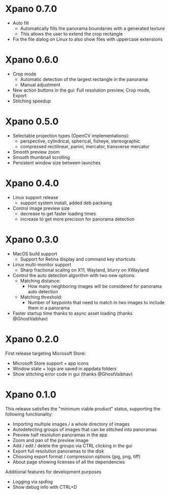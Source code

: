 # Xpano 0.7.0

- Auto fill
  - Automatically fills the panorama boundaries with a generated texture
  - This allows the user to extend the crop rectangle
- Fix the file dialog on Linux to also show files with uppercase extensions

# Xpano 0.6.0

- Crop mode
  - Automatic detection of the largest rectangle in the panorama
  - Manual adjustment
- New action buttons in the gui: Full resolution preview, Crop mode, Export
- Stitching speedup

# Xpano 0.5.0

- Selectable projection types (OpenCV implementations):
  - perspective, cylindrical, spherical, fisheye, stereographic
  - compressed rectilinear, panini, mercator, transverse mercator
- Smooth preview zoom
- Smooth thumbnail scrolling
- Persistent window size between launches

# Xpano 0.4.0

- Linux support release
  - support system install, added deb packaing
- Control image preview size
  - decrease to get faster loading times
  - increase to get more precision for panorama detection

# Xpano 0.3.0

- MacOS build support
  - Support for Retina display and command key shortcuts
- Linux multi-monitor support
  - Sharp fractional scaling on X11, Wayland, blurry on XWayland
- Control the auto detection algorithm with two new options:
  - Matching distance: 
    - How many neighboring images will be considered for panorama auto detection
  - Matching threshold: 
    - Number of keypoints that need to match in two images to include them in a panorama
- Faster startup time thanks to async asset loading (thanks @GhostVaibhav)

# Xpano 0.2.0

First release targeting Microsoft Store:

- Microsoft Store support + app icons
- Window state + logs are saved in appdata folders
- Show stitching error code in gui (thanks @GhostVaibhav)

# Xpano 0.1.0

This release satisfies the "minimum viable product" status, supporting the
following functionality:

- Importing multiple images / a whole directory of images
- Autodetecting groups of images that can be stitched into panoramas
- Preview half resolution panoramas in the app
- Zoom and pan of the preview image
- Add / edit / delete the groups via CTRL clicking in the gui
- Export full resolution panoramas to the disk
- Choosing export format / compression options (jpg, png, tiff)
- About page showing licenses of all the dependencies

Additional features for development purposes
- Logging via spdlog
- Show debug info with CTRL+D
